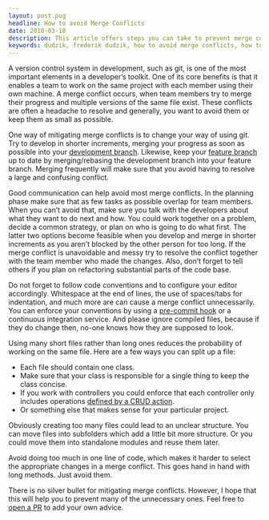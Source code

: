 ```yaml
---
layout: post.pug
headline: How to avoid Merge Conflicts
date: 2018-03-18
description: This article offers steps you can take to prevent merge conflicts from occurring.
keywords: dudzik, frederik dudzik, how to avoid merge conflicts, how to avoid a merge conflict, merge conflict, how to prevent merge conflicts
---
```


A version control system in development, such as git, is one of the most important elements in a developer’s toolkit. 
One of its core benefits is that it enables a team to work on the same project with each member using their own machine.
A merge conflict occurs, when team members try to merge their progress and multiple versions of the same file exist.
These conflicts are often a headache to resolve and generally, you want to avoid them or keep them as small as possible.

One way of mitigating merge conflicts is to change your way of using git.
Try to develop in shorter increments, merging your progress as soon as possible into your [development branch](http://nvie.com/posts/a-successful-git-branching-model/).
Likewise, keep your [feature branch](https://softwareengineering.stackexchange.com/a/266827) up to date by merging/rebasing the development branch into your feature branch.
Merging frequently will make sure that you avoid having to resolve a large and confusing conflict.

Good communication can help avoid most merge conflicts.
In the planning phase make sure that as few tasks as possible overlap for team members.
When you can’t avoid that, make sure you talk with the developers about what they want to do next and how.
You could work together on a problem, decide a common strategy, or plan on who is going to do what first. 
The latter two options become feasible when you develop and merge in shorter increments as you aren’t blocked by the other person for too long.
If the merge conflict is unavoidable and messy try to resolve the conflict together with the team member who made the changes.
Also, don’t forget to tell others if you plan on refactoring substantial parts of the code base.

Do not forget to follow code conventions and to configure your editor accordingly.
Whitespace at the end of lines, the use of spaces/tabs for indentation, and much more are can cause a merge conflict unnecessarily.
You can enforce your conventions by using a [pre-commit hook](https://git-scm.com/book/gr/v2/Customizing-Git-Git-Hooks) or a continuous integration service.
And please ignore compiled files, because if they do change then, no-one knows how they are supposed to look.

Using many short files rather than long ones reduces the probability of working on the same file.
Here are a few ways you can split up a file:

* Each file should contain one class. 
* Make sure that your class is responsible for a single thing to keep the class concise.
* If you work with controllers you could enforce that each controller only includes operations [defined by a CRUD action](/digress-into-development/how-to-fix-bloated-controllers/).
* Or something else that makes sense for your particular project.

Obviously creating too many files could lead to an unclear structure.
You can move files into subfolders which add a little bit more structure.
Or you could move them into standalone modules and reuse them later.

Avoid doing too much in one line of code, which makes it harder to select the appropriate changes in a merge conflict.
This goes hand in hand with long methods.
Just avoid them.

There is no silver bullet for mitigating merge conflicts.
However, I hope that this will help you to prevent many of the unnecessary ones.
Feel free to [open a PR](https://github.com/doodzik/dudzik.co/tree/master/src/digress-into-development) to add your own advice.

